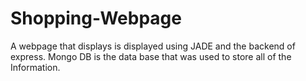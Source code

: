 # Shopping-Webpage

A webpage that displays is displayed using JADE and the backend of express. 
Mongo DB is the data base that was used to store all of the Information. 
